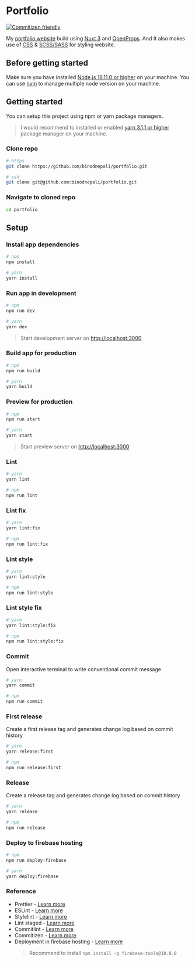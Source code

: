 # Portfolio

[![Commitizen friendly](https://img.shields.io/badge/commitizen-friendly-brightgreen.svg)](http://commitizen.github.io/cz-cli/)

My [portfolio website](https://binodnepali.me/) build using [Nuxt 3](https://v3.nuxtjs.org/) and [OpenProps](https://open-props.style/). And It also makes use of [CSS](https://developer.mozilla.org/en-US/docs/Web/CSS) & [SCSS/SASS](https://sass-lang.com/) for styling website.

## Before getting started

Make sure you have installed [Node.js 16.11.0 or higher](https://nodejs.org/en/) on your machine. You can use [nvm](https://github.com/nvm-sh/nvm) to manage multiple node version on your machine.

## Getting started

You can setup this project using npm or yarn package managers.

> I would recommend to installed or enabled [yarn 3.1.1 or higher](https://yarnpkg.com/getting-started) package manager on your machine.

### Clone repo

```bash
# https
git clone https://github.com/binodnepali/portfolio.git

# ssh
git clone git@github.com:binodnepali/portfolio.git
```

### Navigate to cloned repo

```bash
cd portfolio
```

## Setup

### Install app dependencies

```bash
# npm
npm install

# yarn
yarn install
```

### Run app in development

```bash
# npm
npm run dev

# yarn
yarn dev
```

> Start development server on <http://localhost:3000>

### Build app for production

```bash
# npm
npm run build

# yarn
yarn build
```

### Preview for production

```bash
# npm
npm run start

# yarn
yarn start
```

> Start preview server on <http://localhost:3000>

### Lint

```bash
# yarn
yarn lint

# npm
npm run lint
```

### Lint fix

```bash
# yarn
yarn lint:fix

# npm
npm run lint:fix
```

### Lint style

```bash
# yarn
yarn lint:style

# npm
npm run lint:style
```

### Lint style fix

```bash
# yarn
yarn lint:style:fix

# npm
npm run lint:style:fix
```

### Commit

Open interactive terminal to write conventional commit message

```bash
# yarn
yarn commit

# npm
npm run commit
```

### First release

Create a first release tag and generates change log based on commit history

```bash
# yarn
yarn release:first

# npm
npm run release:first
```

### Release

Create a release tag and generates change log based on commit history

```bash
# yarn
yarn release

# npm
npm run release
```

### Deploy to firebase hosting

```bash
# npm
npm run deploy:firebase

# yarn
yarn deploy:firebase
```

### Reference

* Prettier - [Learn more](https://prettier.io/)
* ESLint - [Learn more](https://eslint.org/)
* Stylelint - [Learn more](https://stylelint.io/)
* Lint staged - [Learn more](https://github.com/okonet/lint-staged)
* Commitlint - [Learn more](https://commitlint.js.org/#/)
* Commitizen - [Learn more](https://commitizen.github.io/cz-cli/)
* Deployment in firebase hosting - [Learn more](https://nitro.unjs.io/deploy/providers/firebase)
  >Recommend to install `npm install -g firebase-tools@10.8.0`

